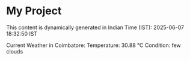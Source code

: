 # My Project

This content is dynamically generated in Indian Time (IST): 2025-06-07 18:32:50 IST


Current Weather in Coimbatore:
Temperature: 30.88 °C
Condition: few clouds
